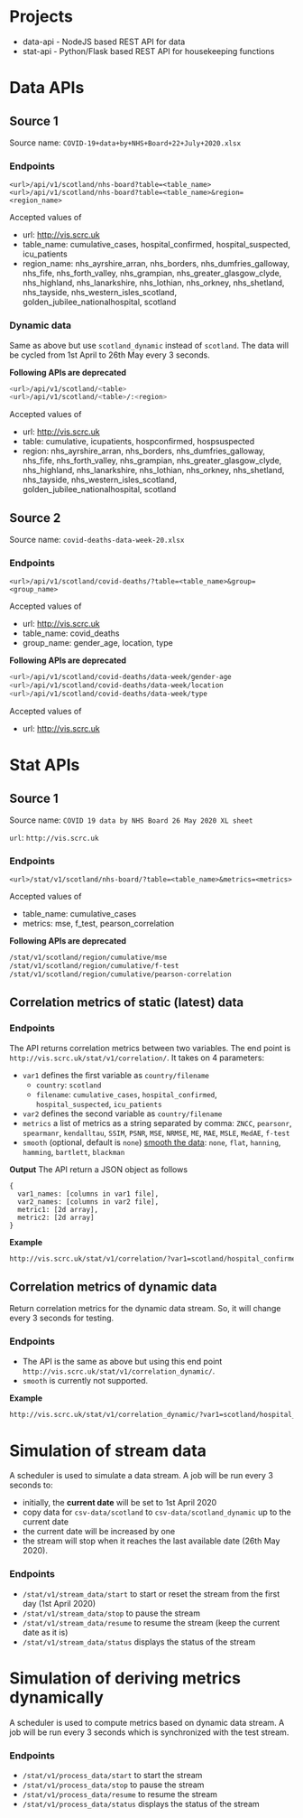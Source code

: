 # Projects
- data-api - NodeJS based REST API for data
- stat-api - Python/Flask based REST API for housekeeping functions   

# Data APIs 

## Source 1 
 
Source name: `COVID-19+data+by+NHS+Board+22+July+2020.xlsx` 

### Endpoints
```
<url>/api/v1/scotland/nhs-board?table=<table_name>
<url>/api/v1/scotland/nhs-board?table=<table_name>&region=<region_name>
```
Accepted values of
- url: http://vis.scrc.uk
- table_name: cumulative_cases, hospital_confirmed, hospital_suspected, icu_patients
- region_name:  nhs_ayrshire_arran, nhs_borders, nhs_dumfries_galloway, nhs_fife, nhs_forth_valley, nhs_grampian, nhs_greater_glasgow_clyde, nhs_highland, nhs_lanarkshire, nhs_lothian, nhs_orkney, nhs_shetland, nhs_tayside, nhs_western_isles_scotland, golden_jubilee_nationalhospital, scotland

### Dynamic data
Same as above but use `scotland_dynamic` instead of `scotland`. The data will be cycled from 1st April to 26th May every 3 seconds.


**Following APIs are deprecated**
```bash
<url>/api/v1/scotland/<table>
<url>/api/v1/scotland/<table>/:<region>
```
Accepted values of
- url: http://vis.scrc.uk
- table: cumulative, icupatients, hospconfirmed, hospsuspected
- region:  nhs_ayrshire_arran, nhs_borders, nhs_dumfries_galloway, nhs_fife, nhs_forth_valley, nhs_grampian, nhs_greater_glasgow_clyde, nhs_highland, nhs_lanarkshire, nhs_lothian, nhs_orkney, nhs_shetland, nhs_tayside, nhs_western_isles_scotland, golden_jubilee_nationalhospital, scotland

## Source 2

Source name:  `covid-deaths-data-week-20.xlsx`

### Endpoints

```
<url>/api/v1/scotland/covid-deaths/?table=<table_name>&group=<group_name>
```
Accepted values of
- url: http://vis.scrc.uk
- table_name: covid_deaths 
- group_name: gender_age, location, type

**Following APIs are deprecated**
```bash
<url>/api/v1/scotland/covid-deaths/data-week/gender-age
<url>/api/v1/scotland/covid-deaths/data-week/location
<url>/api/v1/scotland/covid-deaths/data-week/type
```
Accepted values of
- url: http://vis.scrc.uk


# Stat APIs 

## Source 1

Source name: `COVID 19 data by NHS Board 26 May 2020 XL sheet`

`url`: `http://vis.scrc.uk`

### Endpoints

```
<url>/stat/v1/scotland/nhs-board/?table=<table_name>&metrics=<metrics>
```
Accepted values of
- table_name: cumulative_cases
- metrics: mse, f_test, pearson_correlation


**Following APIs are deprecated**
```bash
/stat/v1/scotland/region/cumulative/mse
/stat/v1/scotland/region/cumulative/f-test
/stat/v1/scotland/region/cumulative/pearson-correlation
```


## Correlation metrics of static (latest) data

### Endpoints

The API returns correlation metrics between two variables. The end point is `http://vis.scrc.uk/stat/v1/correlation/`. It takes on 4 parameters:
- `var1` defines the first variable as `country/filename`
  - `country`: `scotland`
  - `filename`: `cumulative_cases`, `hospital_confirmed`, `hospital_suspected`, `icu_patients`
- `var2` defines the second variable as `country/filename`
- `metrics` a list of metrics as a string separated by comma: `ZNCC`, `pearsonr`, `spearmanr`, `kendalltau`, `SSIM`, `PSNR`, `MSE`, `NRMSE`, `ME`, `MAE`, `MSLE`, `MedAE`, `f-test`
- `smooth` (optional, default is `none`) [smooth the data](https://scipy-cookbook.readthedocs.io/items/SignalSmooth.html): `none`, `flat`, `hanning`, `hamming`, `bartlett`, `blackman`

**Output**
The API return a JSON object as follows
```
{ 
  var1_names: [columns in var1 file], 
  var2_names: [columns in var2 file],
  metric1: [2d array],
  metric2: [2d array]
}
```

**Example**

```bash
http://vis.scrc.uk/stat/v1/correlation/?var1=scotland/hospital_confirmed&var2=scotland/hospital_confirmed&metrics=zncc,pearsonr,f-test&smooth=hanning returns ZNCC, Pearson and F-test metrics between hospital_confirmed and hospital_confirmed in Scotland and the data is smoothed using Hanning option.
```


## Correlation metrics of dynamic data
Return correlation metrics for the dynamic data stream. So, it will change every 3 seconds for testing.

### Endpoints

- The API is the same as above but using this end point `http://vis.scrc.uk/stat/v1/correlation_dynamic/`. 
- `smooth` is currently not supported.

**Example**
```bash
http://vis.scrc.uk/stat/v1/correlation_dynamic/?var1=scotland/hospital_confirmed&var2=scotland/hospital_confirmed&metrics=zncc,pearsonr,f-test
```


# Simulation of stream data

A scheduler is used to simulate a data stream. A job will be run every 3 seconds to:
- initially, the **current date** will be set to 1st April 2020
- copy data for `csv-data/scotland` to `csv-data/scotland_dynamic` up to the current date
- the current date will be increased by one
- the stream will stop when it reaches the last available date (26th May 2020).

### Endpoints
- `/stat/v1/stream_data/start` to start or reset the stream from the first day (1st April 2020)
- `/stat/v1/stream_data/stop` to pause the stream
- `/stat/v1/stream_data/resume` to resume the stream (keep the current date as it is)
- `/stat/v1/stream_data/status` displays the status of the stream

# Simulation of deriving metrics dynamically

A scheduler is used to compute metrics based on dynamic data stream. A job will be run every 3 seconds which is synchronized with the test stream.

### Endpoints
- `/stat/v1/process_data/start` to start the stream
- `/stat/v1/process_data/stop` to pause the stream
- `/stat/v1/process_data/resume` to resume the stream
- `/stat/v1/process_data/status` displays the status of the stream
